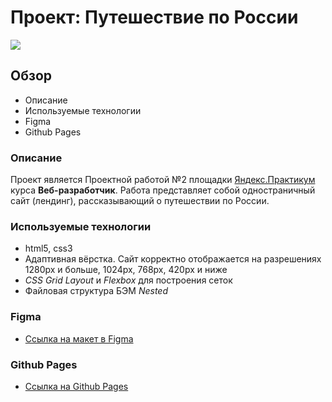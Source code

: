 # Проект: Путешествие по России
<img src="https://4.downloader.disk.yandex.ru/preview/0e5031dc8a0ea7277e439e7861033d48758638e5de4af29597f75c74f24365bd/inf/GVFboARZBh-VSRtPr_5bNu0HWpXXRFGiLKnI8xImkCi7zUoT0_01Sw41vgjjXU_vEft_7GZle_TdpB3z-C86dg%3D%3D?uid=537312570&filename=путешествие.jpg&disposition=inline&hash=&limit=0&content_type=image%2Fjpeg&owner_uid=537312570&tknv=v2&size=1855x940"></img>


## Обзор
* Описание
* Используемые технологии
* Figma
* Github Pages


### **Описание**

Проект является Проектной работой №2 площадки  [Яндекс.Практикум ](https://practicum.yandex.ru)
курса **Веб-разработчик**. Работа представляет собой одностраничный сайт (лендинг), рассказывающий о путешествии по России.

### **Используемые технологии**

+ html5, css3
+ Адаптивная вёрстка. Сайт корректно отображается на разрешениях 1280px и больше, 1024px, 768px, 420px и ниже
+ _CSS Grid Layout_ и _Flexbox_ для построения сеток
+ Файловая структура БЭМ _Nested_


### **Figma**

* [Ссылка на макет в Figma](https://www.figma.com/file/5S2WSbEFL6awjVWJ0NWL8Q/Sprint-3_-Russia-_-desktop-mobile?node-id=28503%3A0)

### **Github Pages**
* <a href="https://kirill-kor.github.io/russian-travel" target="_blank"> Ссылка на Github Pages </a>
